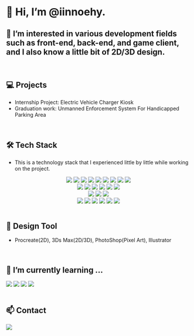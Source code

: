 # 👋 Hi, I’m @iinnoehy.

## 👀 I’m interested in various development fields such as front-end, back-end, and game client, and I also know a little bit of 2D/3D design.

<br>

## 💻 Projects

* Internship Project: Electric Vehicle Charger Kiosk
* Graduation work: Unmanned Enforcement System For Handicapped Parking Area
  
<br>

## 🛠️ Tech Stack

* This is a technology stack that I experienced little by little while working on the project.

<div align="center" class="mb4">
  <img src="https://img.shields.io/badge/C-A8B9CC?style=for-the-badge&logo=c&logoColor=white" />
  <img src="https://img.shields.io/badge/c++-00599C?style=for-the-badge&logo=c%2B%2B&logoColor=white">
  <img src="https://img.shields.io/badge/c%23-512BD4?style=for-the-badge&logo=csharp&logoColor=white">
  <img src="https://img.shields.io/badge/python-3776AB?style=for-the-badge&logo=python&logoColor=white" />
  <img src="https://img.shields.io/badge/Java-007396?style=for-the-badge&logo=java&logoColor=white" />
  <img src="https://img.shields.io/badge/HTML5-E34F26?style=for-the-badge&logo=HTML5&logoColor=white" />
  <img src="https://img.shields.io/badge/CSS3-1572B6?style=for-the-badge&logo=CSS3&logoColor=white" />
  <img src="https://img.shields.io/badge/Javascript-F7DF1E?style=for-the-badge&logo=javascript&logoColor=white" />
  <img src="https://img.shields.io/badge/dart-0175C2?style=for-the-badge&logo=dart&logoColor=white" />
</div>
<div align="center">
  <img src="https://img.shields.io/badge/unity-000000?style=for-the-badge&logo=unity&logoColor=white" />
  <img src="https://img.shields.io/badge/react-61DAFB?style=for-the-badge&logo=react&logoColor=white">
  <img src="https://img.shields.io/badge/flutter-02569B?style=for-the-badge&logo=flutter&logoColor=white">  
  <img src="https://img.shields.io/badge/bootstrap-7952B3?style=for-the-badge&logo=bootstrap&logoColor=white">
  <img src="https://img.shields.io/badge/node.js-339933?style=for-the-badge&logo=nodedotjs&logoColor=white">
  <img src="https://img.shields.io/badge/springboot-6DB33F?style=for-the-badge&logo=springboot&logoColor=white">
</div>
<div align="center">
  <img src="https://img.shields.io/badge/mysql-4479A1?style=for-the-badge&logo=mysql&logoColor=white">
  <img src="https://img.shields.io/badge/postgresql-4169E1?style=for-the-badge&logo=postgresql&logoColor=white">
  <img src="https://img.shields.io/badge/h2-1E54B7?style=for-the-badge&logo=&logoColor=white" />
</div>
<div align="center">
  <img src="https://img.shields.io/badge/visual studio-5C2D91?style=for-the-badge&logo=visualstudio&logoColor=white" />
  <img src="https://img.shields.io/badge/visual studio code-007ACC?style=for-the-badge&logo=visualstudiocode&logoColor=white" />
  <img src="https://img.shields.io/badge/android studio-3DDC84?style=for-the-badge&logo=androidstudio&logoColor=white" />
  <img src="https://img.shields.io/badge/intellij-000000?style=for-the-badge&logo=intellijidea&logoColor=white" />
  <img src="https://img.shields.io/badge/eclipse-2C2255?style=for-the-badge&logo=eclipseide&logoColor=white" />
  <img src="https://img.shields.io/badge/git-F05032?style=for-the-badge&logo=git&logoColor=white" />
</div><br>

## 🎨 Design Tool

* Procreate(2D), 3Ds Max(2D/3D), PhotoShop(Pixel Art), Illustrator
<br>

## 🌱 I’m currently learning ...

<div align="start">
  <img src="https://img.shields.io/badge/algorithm-00BCB4?style=for-the-badge&logo=thealgorithms&logoColor=white" />
  <img src="https://img.shields.io/badge/react-61DAFB?style=for-the-badge&logo=react&logoColor=white">
  <img src="https://img.shields.io/badge/typescript-3178C6?style=for-the-badge&logo=typescript&logoColor=white" />
  <img src="https://img.shields.io/badge/next.js-000000?style=for-the-badge&logo=nextdotjs&logoColor=white" />
</div><br>

## 📫 Contact
<div align="start">
  <a href="https://velog.io/@iinnoeyh/posts" target='_blank'><img src="https://img.shields.io/badge/velog-20C997?style=for-the-badge&logo=velog&logoColor=white" /></a>
</div>

<!---
iinnoeyh/iinnoeyh is a ✨ special ✨ repository because its `README.md` (this file) appears on your GitHub profile.
You can click the Preview link to take a look at your changes.
--->
